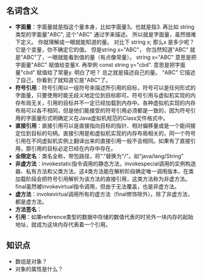 ## 名词含义

* **字面量**：字面量就是指这个量本身，比如字面量3。也就是指3. 再比如 string类型的字面量"ABC", 这个"ABC" 通过字来描述。 所以就是字面量，虽然很难下定义。 你就理解成一眼就能知道的量。 对比下 string x; 那么x 是多少呢？ 它是个变量，你不确定它的值。 但是string x="ABC"， 你当然知道"ABC" 就是"ABC"了，一眼就能看到值的量（有点像常量）。 string x="ABC" 意思是把字面量"ABC" 赋值给变量X. 再举例 const string y="cbd". 意思是把字面量"cbd" 赋值给了常量y. 明白了吧？ 总之就是描述自己的量。 "ABC" 它描述了自己，你看到了就知道它是"ABC"了。
* **符号引用**：符号引用以一组符号来描述所引用的目标，符号可以是任何形式的字面量，只要使用时能无歧义地定位到目标即可。符号引用与虚拟机实现的内存布局无关，引用的目标并不一定已经加载到内存中。各种虚拟机实现的内存布局可以各不相同，但是他们能接受的符号引用必须都是一致的，因为符号引用的字面量形式明确定义在Java虚拟机规范的Class文件格式中。
* **直接引用**：直接引用可以是直接指向目标的指针、相对偏移量或是一个能间接定位到目标的句柄。直接引用是和虚拟机实现的内存布局相关的，同一个符号引用在不同虚拟机实例上翻译出来的直接引用一般不会相同。如果有了直接引用，那引用的目标必定已经在内存中存在。
* **全限定名**：类名全称，带包路径，将"."替换为"/"。如"java/lang/String"
* **非虚方法**：invokestatic指令调用的静态方法，invokespecial调用的实例构造器、私有方法和父类方法，这4类方法能在解析阶段确定唯一调用版本，在类加载阶段会把符号引用解析为该方法的直接引用，这类方法称为非虚方法。final虽然被invokevirtual指令调用，但由于无法覆盖，也是非虚方法。
* **虚方法**：invokevirtual调用所有的虚方法（final修饰除外）。除了非虚方法，都是虚方法。
* **方法签名**：
* **引用**：如果reference类型的数据中存储的数值代表的时另外一块内存的起始地址，就成为这块内存代表着一个引用。



## 知识点

* 数组是对象？
* 对象的属性是什么？
